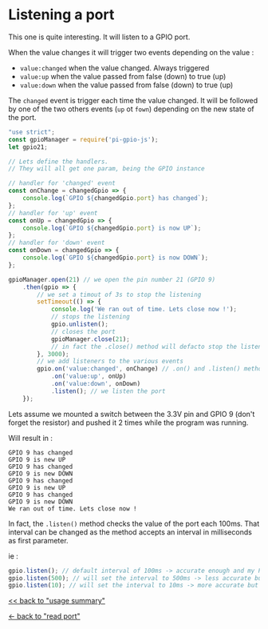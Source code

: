 # Listening a port

This one is quite interesting. It will listen to a GPIO
port. 

When the value changes it will trigger two events
depending on the value :

 - `value:changed` when the value changed. Always
 triggered
 - `value:up` when the value passed from false (down) to
 true (up)
 - `value:down` when the value passed from false (down)
 to true (up)
 
The `changed` event is trigger each time the value
changed. It will be followed by one of the two others
events (`up` ot `fown`) depending on the new state of the
port.
 
 
```javascript
"use strict";
const gpioManager = require('pi-gpio-js');
let gpio21;

// Lets define the handlers.
// They will all get one param, being the GPIO instance

// handler for 'changed' event
const onChange = changedGpio => {
    console.log(`GPIO ${changedGpio.port} has changed`);
};
// handler for 'up' event
const onUp = changedGpio => {
    console.log(`GPIO ${changedGpio.port} is now UP`);
};
// handler for 'down' event
const onDown = changedGpio => {
    console.log(`GPIO ${changedGpio.port} is now DOWN`);
};

gpioManager.open(21) // we open the pin number 21 (GPIO 9)
    .then(gpio => {
        // we set a timout of 3s to stop the listening
        setTimeout(() => {
            console.log('We ran out of time. Lets close now !');
            // stops the listening
            gpio.unlisten();
            // closes the port
            gpioManager.close(21);
            // in fact the .close() method will defacto stop the listening. But lets keep clear and clean.
        }, 3000);
        // we add listeners to the various events
        gpio.on('value:changed', onChange) // .on() and .listen() method are fluent
            .on('value:up', onUp)
            .on('value:down', onDown)
            .listen(); // we listen the port
    });
```
Lets assume we mounted a switch between the 3.3V pin and
GPIO 9 (don't forget the resistor) and pushed it 2 times
while the program was running.

Will result in :

```
GPIO 9 has changed
GPIO 9 is new UP
GPIO 9 has changed
GPIO 9 is new DOWN
GPIO 9 has changed
GPIO 9 is new UP
GPIO 9 has changed
GPIO 9 is new DOWN
We ran out of time. Lets close now !
```

In fact, the `.listen()` method checks the value of the port each 100ms. That interval
can be changed as the method accepts an interval in milliseconds as first parameter.

ie :
```javascript
gpio.listen(); // default interval of 100ms -> accurate enough and my Pi did not burn yet
gpio.listen(500); // will set the interval to 500ms -> less accurate but better for the Pi's charge
gpio.listen(10); // will set the interval to 10ms -> more accurate but don't shout at me if your Pi burst in flames !
```

[<< back to "usage summary"](./usage.md)

[<- back to "read port"](./read-port.md)
